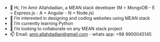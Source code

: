 - 👋 Hi, I’m Amir Allahdadian, a MEAN stack developer (M = MongoDB - E = Express.js - A = Angular - N = Node.js)
- 👀 I’m interested in designing and coding websites using MEAN stack
- 🌱 I’m currently learning Python
- 💞️ I’m looking to collaborate on any MEAN stack project
- 📫 Email: amir.allahdadian@gmail.com - whats app: +98 9900045145
